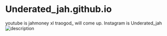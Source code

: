 # Underated_jah.github.io
youtube is jahmoney xl traogod_ will come up.
Instagram is Underated_jah
![description](http://www.getmediayoutube.com/search?q=nba%202k18%20custom%20hair%20designs)
